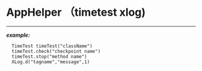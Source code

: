 # AppHelper （timetest xlog)
---
***example:***

      TimeTest timeTest("className")
      timeTest.check("checkpoint name")
      timeTest.stop("method name")
      XLog.d("tagname","message",1)
